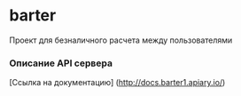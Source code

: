 # barter
Проект для безналичного расчета между пользователями


### Описание API  сервера

[Ссылка на документацию] (http://docs.barter1.apiary.io/)













